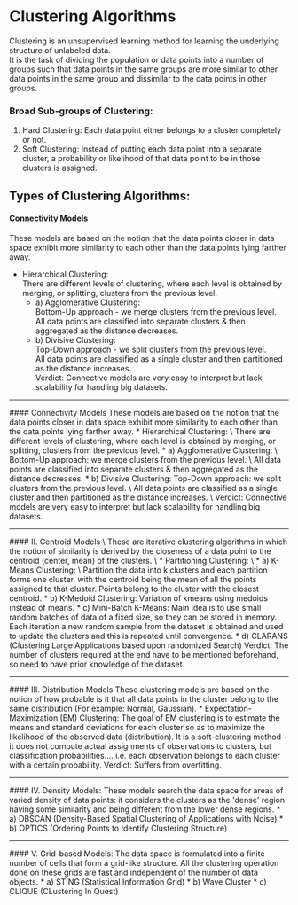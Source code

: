 # Clustering Algorithms

Clustering is an unsupervised learning method for learning the underlying structure of unlabeled data. \
It is the task of dividing the population or data points into a number of groups such that data points in the same groups are more similar to other data points in the same group and dissimilar to the data points in other groups.

### Broad Sub-groups of Clustering:

1. Hard Clustering:
Each data point either belongs to a cluster completely or not. 
2. Soft Clustering:
Instead of putting each data point into a separate cluster, a probability or likelihood of that data point to be in those clusters is assigned.

## Types of Clustering Algorithms:
#### Connectivity Models 
These models are based on the notion that the data points closer in data space exhibit more similarity to each other than the data points lying farther away. 
  * Hierarchical Clustering: \
    There are different levels of clustering, where each level is obtained by merging, or splitting, clusters from the previous level.
      * a) Agglomerative Clustering: \
           Bottom-Up approach - we merge clusters from the previous level. \
           All data points are classified into separate clusters & then aggregated as the distance decreases.
      * b) Divisive Clustering: \
           Top-Down approach - we split clusters from the previous level. \
           All data points are classified as a single cluster and then partitioned as the distance increases. \
Verdict: Connective models are very easy to interpret but lack scalability for handling big datasets.
<hr />
#### Connectivity Models 
These models are based on the notion that the data points closer in data space exhibit more similarity to each other than the data points lying farther away. 
  * Hierarchical Clustering: \
    There are different levels of clustering, where each level is obtained by merging, or splitting, clusters from the previous level.
      * a) Agglomerative Clustering: \
           Bottom-Up approach: we merge clusters from the previous level. \
           All data points are classified into separate clusters & then aggregated as the distance decreases.
      * b) Divisive Clustering:
           Top-Down approach: we split clusters from the previous level. \
           All data points are classified as a single cluster and then partitioned as the distance increases. \
Verdict: Connective models are very easy to interpret but lack scalability for handling big datasets.
<hr>
#### II. Centroid Models \
These are iterative clustering algorithms in which the notion of similarity is derived by the closeness of a data point to the centroid (center, mean) of the clusters. \
  * Partitioning Clustering: \
    * a) K-Means Clustering: \
         Partition the data into k clusters and each partition forms one cluster, with the centroid being the mean of all the points assigned to that cluster. Points belong to the cluster with the closest centroid.
    * b) K-Medoid Clustering:
         Variation of kmeans using medoids instead of means.
    * c) Mini-Batch K-Means:
         Main idea is to use small random batches of data of a fixed size, so they can be stored in memory. Each iteration a new random sample from the dataset is obtained and used to update the clusters and this is repeated until convergence.
    * d) CLARANS (Clustering Large Applications based upon randomized Search) 
Verdict: The number of clusters required at the end have to be mentioned beforehand, so need to have prior knowledge of the dataset.
<hr>
#### III. Distribution Models
These clustering models are based on the notion of how probable is it that all data points in the cluster belong to the same distribution (For example: Normal, Gaussian). 
  * Expectation-Maximization (EM) Clustering:
    The goal of EM clustering is to estimate the means and standard deviations for each cluster so as to maximize the likelihood of the observed data (distribution). It is a soft-clustering method - it does not compute actual assignments of observations to clusters, but classification probabilities.... i.e. each observation belongs to each cluster with a certain probability.
Verdict: Suffers from overfitting. 
<hr>
#### IV. Density Models: 
These models search the data space for areas of varied density of data points: it considers the clusters as the 'dense' region having some similarity and being different from the lower dense regions.
  * a) DBSCAN (Density-Based Spatial Clustering of Applications with Noise)
  * b) OPTICS (Ordering Points to Identify Clustering Structure)
<hr>
#### V. Grid-based Models:
The data space is formulated into a finite number of cells that form a grid-like structure. All the clustering operation done on these grids are fast and independent of the number of data objects.
  * a) STING (Statistical Information Grid)
  * b) Wave Cluster
  * c) CLIQUE (CLustering In Quest)
 
